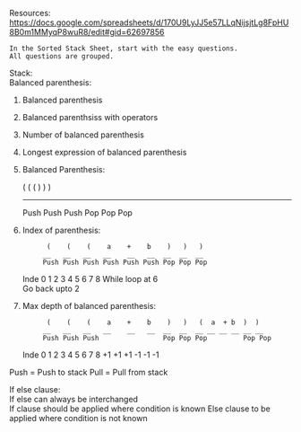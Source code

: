 Resources:
https://docs.google.com/spreadsheets/d/170U9LyJJ5e57LLqNijsjtLg8FpHU8B0m1MMyqP8wuR8/edit#gid=62697856

    In the Sorted Stack Sheet, start with the easy questions.
    All questions are grouped.

Stack:  
Balanced parenthesis:

1. Balanced parenthesis
2. Balanced parenthsiss with operators
3. Number of balanced parenthesis
4. Longest expression of balanced parenthesis


1. Balanced Parenthesis:

     (    (    (    )    )    )
    __   __   __   __   __   __   
    Push Push Push Pop  Pop  Pop

2. Index of parenthesis:

             (    (    (    a    +    b    )   )   )
            __   __   __   __    __   __  __  __  __  
            Push Push Push Push Push Push Pop Pop Pop
    Inde     0     1    2    3    4    5   6   7   8
                                            While loop at 6  
                                            Go back upto 2  

3. Max depth of balanced parenthesis:

             (    (    (    a    +    b    )   )   (  a  + b  )  )
            __   __   __   __    __   __  __  __  __ __ __ __ __ __  
            Push Push Push                Pop Pop Pop         Pop Pop
    Inde     0     1    2    3    4    5   6   7   8
             +1    +1   +1                 -1   -1  -1

Push = Push to stack Pull = Pull from stack

If else clause:  
If else can always be interchanged  
If clause should be applied where condition is known Else clause to be applied where condition is not known





